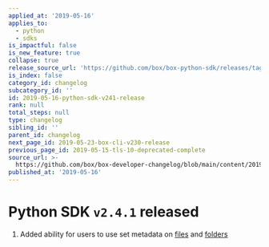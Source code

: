 ```yaml
---
applied_at: '2019-05-16'
applies_to:
  - python
  - sdks
is_impactful: false
is_new_feature: true
collapse: true
release_source_url: 'https://github.com/box/box-python-sdk/releases/tag/v2.4.1'
is_index: false
category_id: changelog
subcategory_id: ''
id: 2019-05-16-python-sdk-v241-release
rank: null
total_steps: null
type: changelog
sibling_id: ''
parent_id: changelog
next_page_id: 2019-05-23-box-cli-v230-release
previous_page_id: 2019-05-15-tls-10-deprecated-complete
source_url: >-
  https://github.com/box/box-developer-changelog/blob/main/content/2019/05-16-python-sdk-v241-release.md
published_at: '2019-05-16'
---
```

# Python SDK `v2.4.1` released

1. Added ability for users to use set metadata on [files](https://github.com/box/box-python-sdk/blob/master/docs/usage/files.md#set-metadata) and [folders](https://github.com/box/box-python-sdk/blob/master/docs/usage/folders.md#set-metadata)